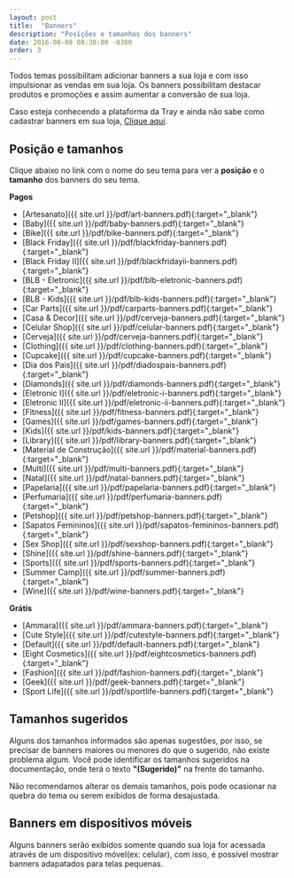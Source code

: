 ```yaml
---
layout: post
title:  "Banners"
description: "Posições e tamanhos dos banners"
date: 2016-08-08 08:30:00 -0300
order: 3
---
```


Todos temas possibilitam adicionar banners a sua loja e com isso impulsionar as vendas em sua loja. Os banners possibilitam destacar produtos e promoções e assim aumentar a conversão de sua loja.

Caso esteja conhecendo a plataforma da Tray e ainda não sabe como cadastrar banners em sua loja, [Clique aqui](http://atendimento.tray.com.br/hc/pt-br/articles/211174318-Cadastrar-Banners).

## Posição e tamanhos

Clique abaixo no link com o nome do seu tema para ver a **posição** e o **tamanho** dos banners do seu tema.

**Pagos**

* [Artesanato]({{ site.url }}/pdf/art-banners.pdf){:target="_blank"}
* [Baby]({{ site.url }}/pdf/baby-banners.pdf){:target="_blank"}
* [Bike]({{ site.url }}/pdf/bike-banners.pdf){:target="_blank"}
* [Black Friday]({{ site.url }}/pdf/blackfriday-banners.pdf){:target="_blank"}
* [Black Friday II]({{ site.url }}/pdf/blackfridayii-banners.pdf){:target="_blank"}
* [BLB - Eletronic]({{ site.url }}/pdf/blb-eletronic-banners.pdf){:target="_blank"}
* [BLB - Kids]({{ site.url }}/pdf/blb-kids-banners.pdf){:target="_blank"}
* [Car Parts]({{ site.url }}/pdf/carparts-banners.pdf){:target="_blank"}
* [Casa & Decor]({{ site.url }}/pdf/cerveja-banners.pdf){:target="_blank"}
* [Celular Shop]({{ site.url }}/pdf/celular-banners.pdf){:target="_blank"}
* [Cerveja]({{ site.url }}/pdf/cerveja-banners.pdf){:target="_blank"}
* [Clothing]({{ site.url }}/pdf/clothing-banners.pdf){:target="_blank"}
* [Cupcake]({{ site.url }}/pdf/cupcake-banners.pdf){:target="_blank"}
* [Dia dos Pais]({{ site.url }}/pdf/diadospais-banners.pdf){:target="_blank"}
* [Diamonds]({{ site.url }}/pdf/diamonds-banners.pdf){:target="_blank"}
* [Eletronic I]({{ site.url }}/pdf/eletronic-i-banners.pdf){:target="_blank"}
* [Eletronic II]({{ site.url }}/pdf/eletronic-ii-banners.pdf){:target="_blank"}
* [Fitness]({{ site.url }}/pdf/fitness-banners.pdf){:target="_blank"}
* [Games]({{ site.url }}/pdf/games-banners.pdf){:target="_blank"}
* [Kids]({{ site.url }}/pdf/kids-banners.pdf){:target="_blank"}
* [Library]({{ site.url }}/pdf/library-banners.pdf){:target="_blank"}
* [Material de Construção]({{ site.url }}/pdf/material-banners.pdf){:target="_blank"}
* [Multi]({{ site.url }}/pdf/multi-banners.pdf){:target="_blank"}
* [Natal]({{ site.url }}/pdf/natal-banners.pdf){:target="_blank"}
* [Papelaria]({{ site.url }}/pdf/papelaria-banners.pdf){:target="_blank"}
* [Perfumaria]({{ site.url }}/pdf/perfumaria-banners.pdf){:target="_blank"}
* [Petshop]({{ site.url }}/pdf/petshop-banners.pdf){:target="_blank"}
* [Sapatos Femininos]({{ site.url }}/pdf/sapatos-femininos-banners.pdf){:target="_blank"}
* [Sex Shop]({{ site.url }}/pdf/sexshop-banners.pdf){:target="_blank"}
* [Shine]({{ site.url }}/pdf/shine-banners.pdf){:target="_blank"}
* [Sports]({{ site.url }}/pdf/sports-banners.pdf){:target="_blank"}
* [Summer Camp]({{ site.url }}/pdf/summer-banners.pdf){:target="_blank"}
* [Wine]({{ site.url }}/pdf/wine-banners.pdf){:target="_blank"}


**Grátis**

* [Ammara]({{ site.url }}/pdf/ammara-banners.pdf){:target="_blank"}
* [Cute Style]({{ site.url }}/pdf/cutestyle-banners.pdf){:target="_blank"}
* [Default]({{ site.url }}/pdf/default-banners.pdf){:target="_blank"}
* [Eight Cosmetics]({{ site.url }}/pdf/eightcosmetics-banners.pdf){:target="_blank"}
* [Fashion]({{ site.url }}/pdf/fashion-banners.pdf){:target="_blank"}
* [Geek]({{ site.url }}/pdf/geek-banners.pdf){:target="_blank"}
* [Sport Life]({{ site.url }}/pdf/sportlife-banners.pdf){:target="_blank"}

## Tamanhos sugeridos

Alguns dos tamanhos informados são apenas sugestões, por isso, se precisar de banners maiores ou menores do que o sugerido, não existe problema algum.
Você pode identificar os tamanhos sugeridos na documentação, onde terá o texto **"(Sugerido)"** na frente do tamanho.

Não recomendamos alterar os demais tamanhos, pois pode ocasionar na quebra do tema ou serem exibidos de forma desajustada.

## Banners em dispositivos móveis

Alguns banners serão exibidos somente quando sua loja for acessada através de um dispositivo móvel(ex: celular), com isso, é possível mostrar banners adapatados para telas pequenas.